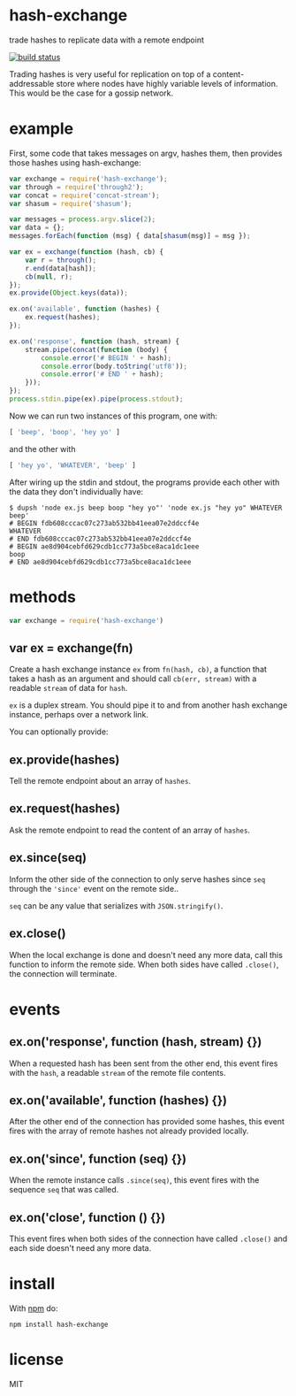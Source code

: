 # hash-exchange

trade hashes to replicate data with a remote endpoint

[![build status](https://secure.travis-ci.org/substack/hash-exchange.png)](http://travis-ci.org/substack/hash-exchange)

Trading hashes is very useful for replication on top of a content-addressable
store where nodes have highly variable levels of information. This would be the
case for a gossip network.

# example

First, some code that takes messages on argv, hashes them, then provides those
hashes using hash-exchange:

``` js
var exchange = require('hash-exchange');
var through = require('through2');
var concat = require('concat-stream');
var shasum = require('shasum');

var messages = process.argv.slice(2);
var data = {};
messages.forEach(function (msg) { data[shasum(msg)] = msg });

var ex = exchange(function (hash, cb) {
    var r = through();
    r.end(data[hash]);
    cb(null, r);
});
ex.provide(Object.keys(data));

ex.on('available', function (hashes) {
    ex.request(hashes);
});

ex.on('response', function (hash, stream) {
    stream.pipe(concat(function (body) {
        console.error('# BEGIN ' + hash);
        console.error(body.toString('utf8'));
        console.error('# END ' + hash);
    }));
});
process.stdin.pipe(ex).pipe(process.stdout);
```

Now we can run two instances of this program, one with:

``` js
[ 'beep', 'boop', 'hey yo' ]
```

and the other with

``` js
[ 'hey yo', 'WHATEVER', 'beep' ]
```

After wiring up the stdin and stdout, the programs provide each other with the
data they don't individually have:

```
$ dupsh 'node ex.js beep boop "hey yo"' 'node ex.js "hey yo" WHATEVER beep'
# BEGIN fdb608cccac07c273ab532bb41eea07e2ddccf4e
WHATEVER
# END fdb608cccac07c273ab532bb41eea07e2ddccf4e
# BEGIN ae8d904cebfd629cdb1cc773a5bce8aca1dc1eee
boop
# END ae8d904cebfd629cdb1cc773a5bce8aca1dc1eee
```

# methods

``` js
var exchange = require('hash-exchange')
```

## var ex = exchange(fn)

Create a hash exchange instance `ex` from `fn(hash, cb)`, a function that takes a
hash as an argument and should call `cb(err, stream)` with a readable
`stream` of data for `hash`.

`ex` is a duplex stream. You should pipe it to and from another hash exchange
instance, perhaps over a network link.

You can optionally provide:

## ex.provide(hashes)

Tell the remote endpoint about an array of `hashes`.

## ex.request(hashes)

Ask the remote endpoint to read the content of an array of `hashes`.

## ex.since(seq)

Inform the other side of the connection to only serve hashes since `seq` through
the `'since'` event on the remote side..

`seq` can be any value that serializes with `JSON.stringify()`.

## ex.close()

When the local exchange is done and doesn't need any more data, call this
function to inform the remote side. When both sides have called `.close()`, the
connection will terminate.

# events

## ex.on('response', function (hash, stream) {})

When a requested hash has been sent from the other end, this event fires with
the `hash`, a readable `stream` of the remote file contents.

## ex.on('available', function (hashes) {})

After the other end of the connection has provided some hashes, this event fires
with the array of remote hashes not already provided locally.

## ex.on('since', function (seq) {})

When the remote instance calls `.since(seq)`, this event fires with the sequence
`seq` that was called.

## ex.on('close', function () {})

This event fires when both sides of the connection have called `.close()` and
each side doesn't need any more data.

# install

With [npm](https://npmjs.org) do:

```
npm install hash-exchange
```

# license

MIT
